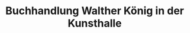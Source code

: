 ---
title: "Buchhandlung Walther König in der Kunsthalle"
url: /duesseldorf/buchhandlung-walther-koenig-in-der-kunsthalle/
shop: Bücher
---